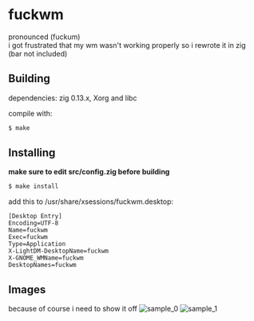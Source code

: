 # fuckwm
pronounced (fuckum)  
i got frustrated that my wm wasn't working properly so i rewrote it in zig (bar not included)

## Building
dependencies: zig 0.13.x, Xorg and libc

compile with:
```sh
$ make
```

## Installing
**make sure to edit src/config.zig before building**
```sh
$ make install
```

add this to /usr/share/xsessions/fuckwm.desktop:
```config
[Desktop Entry]
Encoding=UTF-8
Name=fuckwm
Exec=fuckwm
Type=Application
X-LightDM-DesktopName=fuckwm
X-GNOME_WMName=fuckwm
DesktopNames=fuckwm
```

## Images
because of course i need to show it off
![sample_0](https://i.imgur.com/g21ayWY.png)
![sample_1](https://i.imgur.com/4Ur53EE.png)
